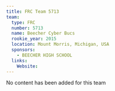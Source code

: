 ```yaml
---
title: FRC Team 5713
team:
  type: FRC
  number: 5713
  name: Beecher Cyber Bucs
  rookie_year: 2015
  location: Mount Morris, Michigan, USA
  sponsors:
    - BEECHER HIGH SCHOOL
  links:
    Website: 
---
```

No content has been added for this team
